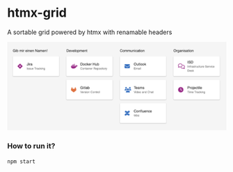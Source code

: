# htmx-grid

A sortable grid powered by htmx with renamable headers

![UI preview](preview.png)

### How to run it?
``npm start``